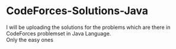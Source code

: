 # CodeForces-Solutions-Java
I will be uploading the solutions for the problems which are there in CodeForces problemset in Java Language.
<br>
Only the easy ones
